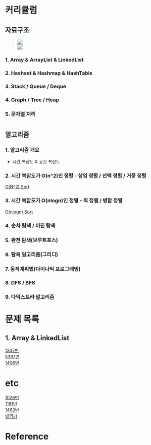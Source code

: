 # 커리큘럼 
## 자료구조
> ![](https://img1.daumcdn.net/thumb/R1280x0/?scode=mtistory2&fname=http%3A%2F%2Fcfile24.uf.tistory.com%2Fimage%2F99CF4B4E5B6D2FF038F21E)  
> ![](https://t1.daumcdn.net/cfile/tistory/99B88F3E5AC70FB419)  
### 1. Array & ArrayList & LinkedList
### 2. Hashset & Hashmap & HashTable
### 3. Stack / Queue / Deque
### 4. Graph / Tree / Heap  
### 5. 문자열 처리  
#

## 알고리즘
### 1. 알고리즘 개요
- 시간 복잡도 & 공간 복잡도
### 2. 시간 복잡도가 O(n^2)인 정렬 - 삽입 정렬 / 선택 정렬 / 거품 정렬
[O(N^2) Sort](https://github.com/blackhoal/CS-Study/blob/main/Coding%20Test/Theory/O(N%5E2)%20Sort.md)  
### 3. 시간 복잡도가 O(nlogn)인 정렬 - 퀵 정렬 / 병합 정렬
[O(nlogn) Sort](https://github.com/blackhoal/CS-Study/blob/main/Coding%20Test/Theory/O(nlogn)%20Sort.md)
### 4. 순차 탐색 / 이진 탐색
### 5. 완전 탐색(브루트포스)
### 6. 탐욕 알고리즘(그리디)
### 7. 동적계획법(다이나믹 프로그래밍)
### 8. DFS / BFS
### 9. 다익스트라 알고리즘
#

# 문제 목록
## 1. Array & LinkedList
[1337번](https://www.acmicpc.net/problem/1337)  
[5397번](https://www.acmicpc.net/problem/5397)  
[1406번](https://www.acmicpc.net/problem/1406)  

# etc
[1026번](https://www.acmicpc.net/problem/1026)  
[1181번](https://www.acmicpc.net/problem/1181)  
[1463번](https://www.acmicpc.net/problem/1463)  
[별찍기](https://github.com/blackhoal/CS-Study/blob/main/Coding%20Test/Solved/%EB%B3%84%EC%B0%8D%EA%B8%B0.md)  

# Reference
[](https://coding-factory.tistory.com/227?category=794828)
[](https://www.daleseo.com/?tag=algorithm)
